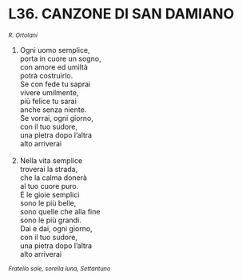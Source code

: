 # L36. CANZONE DI SAN DAMIANO

<sub><i>R. Ortolani</i></sub>
<ol>
  <li>Ogni uomo semplice,<br>
    porta in cuore un sogno,<br>
    con amore ed umiltà<br>
    potrà costruirlo.<br>
    Se con fede tu saprai<br>
    vivere umilmente,<br>
    più felice tu sarai<br>
    anche senza niente.<br>
    Se vorrai, ogni giorno,<br>
    con il tuo sudore,<br>
    una pietra dopo l’altra<br>
    alto arriverai</li><br>
  <li>Nella vita semplice<br>
    troverai la strada,<br>
    che la calma donerà<br>
    al tuo cuore puro.<br>
    E le gioie semplici<br>
    sono le più belle,<br>
    sono quelle che alla fine<br>
    sono le più grandi.<br>
    Dai e dai, ogni giorno,<br>
    con il tuo sudore,<br>
    una pietra dopo l’altra<br>
    alto arriverai</li>
</ol>
<sub><i>Fratello sole, sorella luna, Settantuno</i></sub>
